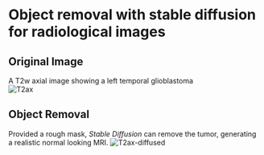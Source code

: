 # Object removal with stable diffusion for radiological images

## Original Image 
A T2w axial image showing a left temporal glioblastoma  
![T2ax](https://user-images.githubusercontent.com/37253540/188712906-c8cbe847-75ed-4fa7-827d-6bc814f0a8c5.png)

## Object Removal
Provided a rough mask, _Stable Diffusion_ can remove the tumor, generating a realistic normal looking MRI. 
![T2ax-diffused](https://user-images.githubusercontent.com/37253540/188712913-03e1f336-3fe2-4c1c-914f-b25f79391a6c.png)
